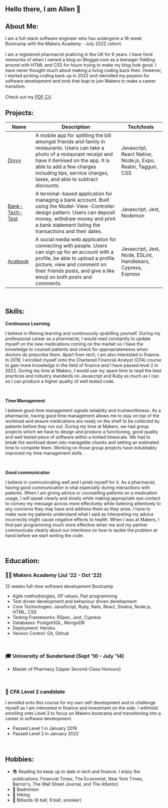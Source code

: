 ## Hello there, I am Allen 👋

<!--
**allengoh/allengoh** is a ✨ _special_ ✨ repository because its `README.md` (this file) appears on your GitHub profile.

Here are some ideas to get you started:

- 🔭 I’m currently working on ...
- 🌱 I’m currently learning ...
- 👯 I’m looking to collaborate on ...
- 🤔 I’m looking for help with ...
- 💬 Ask me about ...
- 📫 How to reach me: ...
- 😄 Pronouns: ...
- ⚡ Fun fact: ...
-->

## About Me:

I am a full-stack software engineer who has undergone a 16-week Bootcamp with the Makers Academy - July 2022 cohort.
<br><br>
I am a registered pharmacist praticing in the UK for 6 years. I have fond memories of when I owned a blog on Blogger.com as a teenager fiddling around with HTML and CSS for hours trying to make my blog look good. I have never thought much about making a living coding back then. However, I started picking coding back up in 2022 and rekindled my passion for software development and took that leap to join Makers to make a career transition.
<br><br>
Check out my [PDF CV](https://github.com/allengoh/allengoh/blob/main/allengoh_cv.pdf).
<br>


## Projects:

| Name               | Description                        | Tech/tools                               |
| -------------------| ---------------------------------- | -----------------------------------------|
| [Divvy](https://github.com/allengoh/divvy-app)    | A mobile app for splitting the bill amongst friends and family in restaurants. Users can take a photo of a restaurant receipt and have it itemised on the app. It is able to add a few charges including tips, service charges, taxes, and able to subtract discounts.           | Javascript, React Native, Node.js, Expo, Realm, Taggun, CSS          |                               
| [Bank-Tech-Test](https://github.com/allengoh/Bank-Tech-Test-Javascript) | A terminal-based application for managing a bank account. Built using the Model-View-Controller design pattern. Users can deposit money, withdraw money and print a bank statement listing the transactions and their dates.  | Javascript, Jest, Nodemon 
| [Acebook](https://github.com/allengoh/the-axylotls-acebook) | A social media web application for connecting with people. Users can sign up for an account with a profile, be able to upload a profile picture, view and comment on their friends posts, and give a like emoji on both posts and comments.  | Javascript, Jest, Node, ESLint, Handlebars, Cypress, Express

<br>

##  Skills:

<b>Continuous Learning</b>

I believe in lifelong learning and continuously upskilling yourself. During my professional career as a pharmacist, I would read constantly to update myself on the new medications coming on the market so I have the knowledge to counsel patients and check for appropriateneess when doctors do prescribe them. Apart from tech, I am also interested in finance. In 2019, I enrolled myself onto the Chartered Financial Analyst (CFA) course to gain more knowledge in the field of finance and I have passed level 2 in 2022. During my time at Makers, I would use my spare time to read the best practices and industry standards on Javascript and Ruby as much as I can so I can produce a higher quality of well tested code.

<br>

<b>Time Management</b>

I believe good time management signals reliabilty and trustworthiness. As a pharmacist, having good time management allows me to stay on top of the workload and ensure medications are ready on the shelf to be collected by patients before they run out. During my time at Makers, we had group projects which we have to design and produce a functioning, good quality and well tested piece of software within a limited timescale. We had to break the workload down into manageble chunks and setting an estimated time to complete them. Working on those group projects have indubitably improved my time management skills.

<br>

<b>Good communicaton</b>

I believe in communicating well and I pride myself for it. As a pharmacist, having good communication is vital especially during interactions with patients. When I am giving advice or counselling patients on a medication usage, I will speak clearly and slowly while making appropriate eye contact to convey my message across more effectively while listening attentively to any concerns they may have and address them as they arise. I have to make sure my patients understand what I said as interpreting my advice incorrectly might cause negative effects to health. When I was at Makers, I find pair programming much more effective when me and my partner communicate clearly about our intentions on how to tackle the problem at hand before we start writing the code.  

<br>

##  Education:

### 👨‍💻 Makers Academy (Jul '22 - Oct '22)
12-weeks full-time software development Bootcamp
- Agile methodologies, XP values, Pair programming
- Test driven development and behaviour driven development
- Core Technologies: JavaScript, Ruby, Rails, React, Sinatra, Node.js, HTML, CSS
- Testing Frameworks: RSpec, Jest, Cypress
- Databases: PostgreSQL, MongoDB
- Deployment: Heroku
- Version Control: Git, Github

<br>

### 🎓 University of Sunderland (Sept '10 - July '14)
- Master of Pharmacy (Upper Second-Class Honours)

<br>

### 🔢 CFA Level 2 candidate
I enrolled onto this course for my own self development and to challenge myself as I am interested in finance and investment on the side. I withhold enrolling onto Level 3 to focus on Makers bootcamp and transitioning into a career in software development. 
- Passed Level 1 in January 2019
- Passed Level 2 in January 2022

<br>

## Hobbies:
- 📚 Reading (to keep up to date in tech and finance. I enjoy the publications: Financial Times, The Economist, New York Times, Barron's, The Wall Street Journal, and The Atlantic)
- 🏸 Badminton
- 🥾 Hiking
- 🎱 Billiards (8 ball, 9 ball, snooker)


